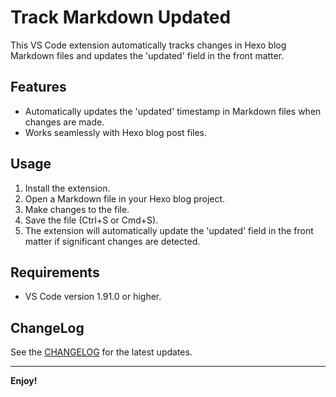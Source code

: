 # Track Markdown Updated

This VS Code extension automatically tracks changes in Hexo blog Markdown files and updates the 'updated' field in the front matter.

## Features

- Automatically updates the 'updated' timestamp in Markdown files when changes are made.
- Works seamlessly with Hexo blog post files.

## Usage

1. Install the extension.
2. Open a Markdown file in your Hexo blog project.
3. Make changes to the file.
4. Save the file (Ctrl+S or Cmd+S).
5. The extension will automatically update the 'updated' field in the front matter if significant changes are detected.

## Requirements

- VS Code version 1.91.0 or higher.


## ChangeLog

See the [CHANGELOG](https://github.com/HauKuen/track-markdown-updated/blob/main/CHANGELOG.md) for the latest updates.


---


**Enjoy!**